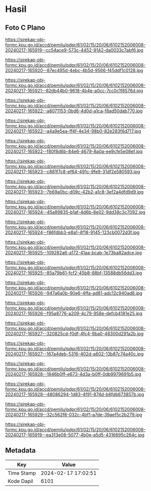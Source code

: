 # Hasil

## Foto C Plano

https://sirekap-obj-formc.kpu.go.id/accd/pemilu/pdpr/61/02/15/20/06/6102152006008-20240217-165919--cc54ace9-573c-4452-9142-da0033c7abf6.jpg

https://sirekap-obj-formc.kpu.go.id/accd/pemilu/pdpr/61/02/15/20/06/6102152006008-20240217-165920--87ec495d-4ebc-4b5d-9566-f45ddf1c0128.jpg

https://sirekap-obj-formc.kpu.go.id/accd/pemilu/pdpr/61/02/15/20/06/6102152006008-20240217-165921--82db44b0-9618-4b4e-a0cc-7cc0c1f8576d.jpg

https://sirekap-obj-formc.kpu.go.id/accd/pemilu/pdpr/61/02/15/20/06/6102152006008-20240217-165922--a8071153-0bd6-4d0d-a1ca-f8ad50dab770.jpg

https://sirekap-obj-formc.kpu.go.id/accd/pemilu/pdpr/61/02/15/20/06/6102152006008-20240217-165922--a4a9e5ea-ff4f-4e34-98b0-82e283f6d717.jpg

https://sirekap-obj-formc.kpu.go.id/accd/pemilu/pdpr/61/02/15/20/06/6102152006008-20240217-165922--f80f8d6b-84e6-4679-8a0a-ee9cfe5e08ef.jpg

https://sirekap-obj-formc.kpu.go.id/accd/pemilu/pdpr/61/02/15/20/06/6102152006008-20240217-165923--c881f7c8-ef64-491c-9fe9-31df2e580593.jpg

https://sirekap-obj-formc.kpu.go.id/accd/pemilu/pdpr/61/02/15/20/06/6102152006008-20240217-165923--7b69a0bc-d09c-42b2-a1c8-3ef2a4dfd9d9.jpg

https://sirekap-obj-formc.kpu.go.id/accd/pemilu/pdpr/61/02/15/20/06/6102152006008-20240217-165924--45a89835-b1af-4d6b-8e02-9dd38c3c7092.jpg

https://sirekap-obj-formc.kpu.go.id/accd/pemilu/pdpr/61/02/15/20/06/6102152006008-20240217-165924--f86fdbb3-e8a1-4f18-9145-123cb0072d3f.jpg

https://sirekap-obj-formc.kpu.go.id/accd/pemilu/pdpr/61/02/15/20/06/6102152006008-20240217-165925--109282a6-a172-41aa-bcab-1e73ba82adce.jpg

https://sirekap-obj-formc.kpu.go.id/accd/pemilu/pdpr/61/02/15/20/06/6102152006008-20240217-165925--85a79b61-fcf2-45b8-88bf-13588db56dd3.jpg

https://sirekap-obj-formc.kpu.go.id/accd/pemilu/pdpr/61/02/15/20/06/6102152006008-20240217-165926--947a6a0b-90e6-4ffa-ad81-adc12c940ad6.jpg

https://sirekap-obj-formc.kpu.go.id/accd/pemilu/pdpr/61/02/15/20/06/6102152006008-20240217-165926--f95a8776-a209-4c79-958e-defcb4181e25.jpg

https://sirekap-obj-formc.kpu.go.id/accd/pemilu/pdpr/61/02/15/20/06/6102152006008-20240217-165927--320825cd-f0df-4fc4-9ba0-48300d291a2b.jpg

https://sirekap-obj-formc.kpu.go.id/accd/pemilu/pdpr/61/02/15/20/06/6102152006008-20240217-165927--167a4deb-5316-402d-a602-13b87c74a40c.jpg

https://sirekap-obj-formc.kpu.go.id/accd/pemilu/pdpr/61/02/15/20/06/6102152006008-20240217-165928--1846b0ff-e673-4d3a-b0ff-0db9979691b5.jpg

https://sirekap-obj-formc.kpu.go.id/accd/pemilu/pdpr/61/02/15/20/06/6102152006008-20240217-165928--48086294-1d83-4f91-874d-b6fdb673857b.jpg

https://sirekap-obj-formc.kpu.go.id/accd/pemilu/pdpr/61/02/15/20/06/6102152006008-20240217-165929--32c562f8-032c-4bf1-a7de-39aef5c2b279.jpg

https://sirekap-obj-formc.kpu.go.id/accd/pemilu/pdpr/61/02/15/20/06/6102152006008-20240217-165919--ea313e08-5077-4b0e-a5d5-4316695c264c.jpg


## Metadata

| Key        | Value               |
| ---------- | ------------------- |
| Time Stamp | 2024-02-17 17:02:51 |
| Kode Dapil | 6101                |



